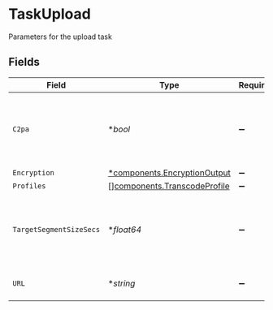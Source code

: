 # TaskUpload

Parameters for the upload task


## Fields

| Field                                                                        | Type                                                                         | Required                                                                     | Description                                                                  | Example                                                                      |
| ---------------------------------------------------------------------------- | ---------------------------------------------------------------------------- | ---------------------------------------------------------------------------- | ---------------------------------------------------------------------------- | ---------------------------------------------------------------------------- |
| `C2pa`                                                                       | **bool*                                                                      | :heavy_minus_sign:                                                           | Decides if the output video should include C2PA signature                    | true                                                                         |
| `Encryption`                                                                 | [*components.EncryptionOutput](../../models/components/encryptionoutput.md)  | :heavy_minus_sign:                                                           | N/A                                                                          |                                                                              |
| `Profiles`                                                                   | [][components.TranscodeProfile](../../models/components/transcodeprofile.md) | :heavy_minus_sign:                                                           | N/A                                                                          |                                                                              |
| `TargetSegmentSizeSecs`                                                      | **float64*                                                                   | :heavy_minus_sign:                                                           | How many seconds the duration of each output segment should be               | 6                                                                            |
| `URL`                                                                        | **string*                                                                    | :heavy_minus_sign:                                                           | URL of the asset to "upload"                                                 | https://cdn.livepeer.com/ABC123/filename.mp4                                 |